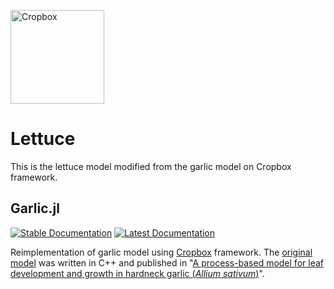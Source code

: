 <a href="https://github.com/cropbox/Cropbox.jl" target="_blank"><img src="https://cropbox.github.io/Cropbox.jl/stable/assets/logo.svg" alt="Cropbox" width="150"></a>

# Lettuce

This is the lettuce model modified from the garlic model on Cropbox framework.

## Garlic.jl

[![Stable Documentation](https://img.shields.io/badge/docs-stable-blue.svg)](https://cropbox.github.io/Garlic.jl/stable/)
[![Latest Documentation](https://img.shields.io/badge/docs-dev-blue.svg)](https://cropbox.github.io/Garlic.jl/dev/)

Reimplementation of garlic model using [Cropbox](https://github.com/cropbox/Cropbox.jl) framework. The [original model](https://github.com/uwkimlab/cropbox-garlic) was written in C++ and published in "[A process-based model for leaf development and growth in hardneck garlic (*Allium sativum*)](https://doi.org/10.1093/aob/mcz060)".
